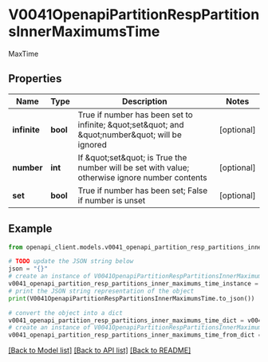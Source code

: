 # V0041OpenapiPartitionRespPartitionsInnerMaximumsTime

MaxTime

## Properties

Name | Type | Description | Notes
------------ | ------------- | ------------- | -------------
**infinite** | **bool** | True if number has been set to infinite; \&quot;set\&quot; and \&quot;number\&quot; will be ignored | [optional] 
**number** | **int** | If \&quot;set\&quot; is True the number will be set with value; otherwise ignore number contents | [optional] 
**set** | **bool** | True if number has been set; False if number is unset | [optional] 

## Example

```python
from openapi_client.models.v0041_openapi_partition_resp_partitions_inner_maximums_time import V0041OpenapiPartitionRespPartitionsInnerMaximumsTime

# TODO update the JSON string below
json = "{}"
# create an instance of V0041OpenapiPartitionRespPartitionsInnerMaximumsTime from a JSON string
v0041_openapi_partition_resp_partitions_inner_maximums_time_instance = V0041OpenapiPartitionRespPartitionsInnerMaximumsTime.from_json(json)
# print the JSON string representation of the object
print(V0041OpenapiPartitionRespPartitionsInnerMaximumsTime.to_json())

# convert the object into a dict
v0041_openapi_partition_resp_partitions_inner_maximums_time_dict = v0041_openapi_partition_resp_partitions_inner_maximums_time_instance.to_dict()
# create an instance of V0041OpenapiPartitionRespPartitionsInnerMaximumsTime from a dict
v0041_openapi_partition_resp_partitions_inner_maximums_time_from_dict = V0041OpenapiPartitionRespPartitionsInnerMaximumsTime.from_dict(v0041_openapi_partition_resp_partitions_inner_maximums_time_dict)
```
[[Back to Model list]](../README.md#documentation-for-models) [[Back to API list]](../README.md#documentation-for-api-endpoints) [[Back to README]](../README.md)


